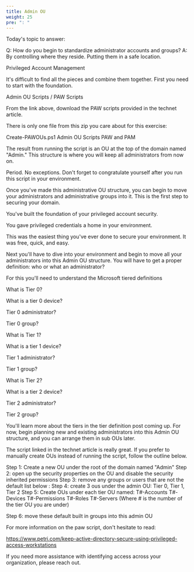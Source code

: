 ```yaml
---
title: Admin OU
weight: 25
pre: ": "
---
```

Today's topic to answer:

Q: How do you begin to standardize administrator accounts and groups?
A: By controlling where they reside. Putting them in a safe location.

Privileged Account Management

It's difficult to find all the pieces and combine them together. First you need to start with the foundation.

Admin OU Scripts / PAW Scripts

From the link above, download the PAW scripts provided in the technet article.

There is only one file from this zip you care about for this exercise:

Create-PAWOUs.ps1
 Admin OU Scripts PAW and PAM

 

 

The result from running the script is an OU at the top of the domain named "Admin." This structure is where you will keep all administrators from now on.

Period.
No exceptions.
Don't forget to congratulate yourself after you run this script in your environment.

Once you've made this administrative OU structure, you can begin to move your administrators and administrative groups into it. This is the first step to securing your domain.

 

You've built the foundation of your privileged account security.

 You gave privileged credentials a home in your environment.

 

This was the easiest thing you've ever done to secure your environment. It was free, quick, and easy.

 
Next you'll have to dive into your environment and begin to move all your administrators into this Admin OU structure. You will have to get a proper definition: who or what an administrator?

 

For this you'll need to understand the Microsoft tiered definitions

 

What is Tier 0?

What is a tier 0 device?

Tier 0 administrator?

Tier 0 group?

What is Tier 1?

What is a tier 1 device?

Tier 1 administrator?

Tier 1 group?

What is Tier 2?

What is a tier 2 device?

Tier 2 administrator?

Tier 2 group?

 

You'll learn more about the tiers in the tier definition post coming up. For now, begin planning new and existing administrators into this Admin OU structure, and you can arrange them in sub OUs later.

 

The script linked in the technet article is really great. If you prefer to manually create OUs instead of running the script, follow the outline below.

 Step 1: Create a new OU under the root of the domain named "Admin"
Step 2: open up the security properties on the OU and disable the security inherited permissions
Step 3: remove any groups or users that are not the default list below :
Step 4: create 3 ous under the admin OU: Tier 0, Tier 1, Tier 2
Step 5: Create OUs under each tier OU named:
T#-Accounts
T#-Devices
T#-Permissions
T#-Roles
T#-Servers
(Where # is the number of the tier OU you are under)

Step 6: move these default built in groups into this admin OU

For more information on the paw script, don't hesitate to read:

https://www.petri.com/keep-active-directory-secure-using-privileged-access-workstations

 

If you need more assistance with identifying access across your organization, please reach out.
